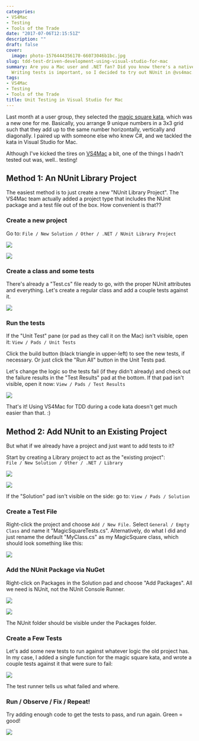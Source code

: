 ```yaml
---
categories:
- VS4Mac
- Testing
- Tools of the Trade
date: "2017-07-06T12:15:51Z"
description: ""
draft: false
cover:
  image: photo-1576444356170-66073046b1bc.jpg
slug: tdd-test-driven-development-using-visual-studio-for-mac
summary: Are you a Mac user and .NET fan? Did you know there's a native VS app now?
  Writing tests is important, so I decided to try out NUnit in @vs4mac.
tags:
- VS4Mac
- Testing
- Tools of the Trade
title: Unit Testing in Visual Studio for Mac
---
```

Last month at a user group, they selected the [magic square kata](https://github.com/gigasquid/wonderland-clojure-katas/tree/master/magic-square), which was a new one for me. Basically, you arrange 9 unique numbers in a 3x3 grid such that they add up to the same number horizontally, vertically and diagonally. I paired up with someone else who knew C#, and we tackled the kata in Visual Studio for Mac.

Although I've kicked the tires on [VS4Mac](https://visualstudio.microsoft.com/vs/mac/) a bit, one of the things I hadn't tested out was, well.. testing!

## Method 1: An NUnit Library Project

The easiest method is to just create a new "NUnit Library Project". The VS4Mac team actually added a project type that includes the NUnit package and a test file out of the box. How convenient is that??

### Create a new project

Go to: `File / New Solution / Other / .NET / NUnit Library Project`

![](vs4mac-test-setup01-1.png)

![](vs4mac-test-setup02-1.png)

### Create a class and some tests

There's already a "Test.cs" file ready to go, with the proper NUnit attributes and everything. Let's create a regular class and add a couple tests against it.

![](vs4mac-test-setup03.png)

### Run the tests

If the "Unit Test" pane (or pad as they call it on the Mac) isn't visible, open it: `View / Pads / Unit Tests`

Click the build button (black triangle in upper-left) to see the new tests, if necessary. Or just click the "Run All" button in the Unit Tests pad.

Let's change the logic so the tests fail (if they didn't already) and check out the failure results in the "Test Results" pad at the bottom. If that pad isn't visible, open it now: `View / Pads / Test Results`

![](vs4mac-test-setup04.png)

That's it! Using VS4Mac for TDD during a code kata doesn't get much easier than that. :)

## Method 2: Add NUnit to an Existing Project

But what if we already have a project and just want to add tests to it?

Start by creating a Library project to act as the "existing project":  
`File / New Solution / Other / .NET / Library`

![](vs4mac-test-setup01.png)

![](vs4mac-test-setup02.png)

If the "Solution" pad isn't visible on the side: go to: `View / Pads / Solution`

### Create a Test File

Right-click the project and choose `Add / New File.` Select `General / Empty Class` and name it "MagicSquareTests.cs". Alternatively, do what I did and just rename the default "MyClass.cs" as my MagicSquare class, which should look something like this:

![](vs4mac-test-setup05.png)

### Add the NUnit Package via NuGet

Right-click on Packages in the Solution pad and choose "Add Packages". All we need is NUnit, not the NUnit Console Runner.

![](vs4mac-test-setup06.png)

![](vs4mac-test-setup07.png)

The NUnit folder should be visible under the Packages folder.

### Create a Few Tests

Let's add some new tests to run against whatever logic the old project has. In my case, I added a single function for the magic square kata, and wrote a couple tests against it that were sure to fail:

![](vs4mac-test-setup08-1.png)

The test runner tells us what failed and where.

### Run / Observe / Fix / Repeat!

Try adding enough code to get the tests to pass, and run again. Green = good!

![](vs4mac-test-setup09-1.png)
